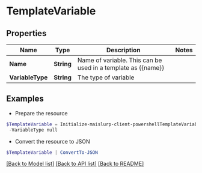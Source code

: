 # TemplateVariable
## Properties

Name | Type | Description | Notes
------------ | ------------- | ------------- | -------------
**Name** | **String** | Name of variable. This can be used in a template as {{name}} | 
**VariableType** | **String** | The type of variable | 

## Examples

- Prepare the resource
```powershell
$TemplateVariable = Initialize-maislurp-client-powershellTemplateVariable  -Name null `
 -VariableType null
```

- Convert the resource to JSON
```powershell
$TemplateVariable | ConvertTo-JSON
```

[[Back to Model list]](../README#documentation-for-models) [[Back to API list]](../README#documentation-for-api-endpoints) [[Back to README]](../README)

